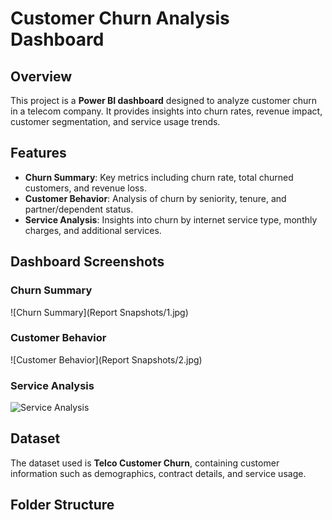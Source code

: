 # Customer Churn Analysis Dashboard

## Overview
This project is a **Power BI dashboard** designed to analyze customer churn in a telecom company. It provides insights into churn rates, revenue impact, customer segmentation, and service usage trends.

## Features
- **Churn Summary**: Key metrics including churn rate, total churned customers, and revenue loss.
- **Customer Behavior**: Analysis of churn by seniority, tenure, and partner/dependent status.
- **Service Analysis**: Insights into churn by internet service type, monthly charges, and additional services.

## Dashboard Screenshots
### Churn Summary
![Churn Summary](Report Snapshots/1.jpg)

### Customer Behavior
![Customer Behavior](Report Snapshots/2.jpg)

### Service Analysis
![Service Analysis](3.jpg)

## Dataset
The dataset used is **Telco Customer Churn**, containing customer information such as demographics, contract details, and service usage.


## Folder Structure
